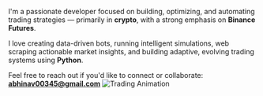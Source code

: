 I'm a passionate developer focused on building, optimizing, and automating trading strategies — primarily in **crypto**, with a strong emphasis on **Binance Futures**.

I love creating data-driven bots, running intelligent simulations, web scraping actionable market insights, and building adaptive, evolving trading systems using **Python**.

Feel free to reach out if you'd like to connect or collaborate:  
**abhinav00345@gmail.com**
![Trading Animation](https://media1.giphy.com/media/v1.Y2lkPTc5MGI3NjExMDhmcHQycnRkaDBtbm13bXFxMm9pNmx0YnBlcTFsaWpza3BnZnp1biZlcD12MV9pbnRlcm5hbF9naWZfYnlfaWQmY3Q9Zw/XDpTqpTxrOyJ92tYqN/giphy.gif)


